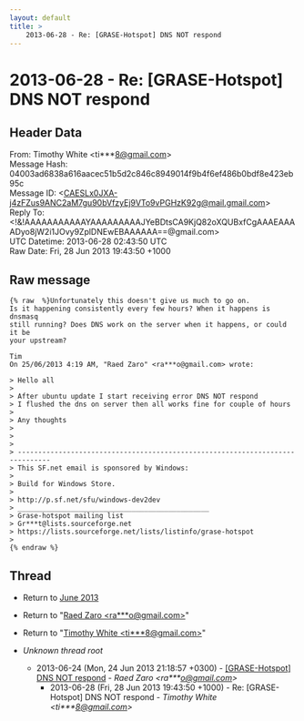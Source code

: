 ```yaml
---
layout: default
title: >
    2013-06-28 - Re: [GRASE-Hotspot] DNS NOT respond
---
```


# 2013-06-28 - Re: [GRASE-Hotspot] DNS NOT respond

## Header Data

From: Timothy White \<ti***8@gmail.com\><br>
Message Hash: 04003ad6838a616aacec51b5d2c846c8949014f9b4f6ef486b0bdf8e423eb95c<br>
Message ID: \<CAESLx0JXA-j4zFZus9ANC2aM7gu90bVfzyEj9VTo9vPGHzK92g@mail.gmail.com\><br>
Reply To: \<!&!AAAAAAAAAAAYAAAAAAAAAJYeBDtsCA9KjQ82oXQUBxfCgAAAEAAAADyo8jW2i1JOvy9ZplDNEwEBAAAAAA==@gmail.com\><br>
UTC Datetime: 2013-06-28 02:43:50 UTC<br>
Raw Date: Fri, 28 Jun 2013 19:43:50 +1000<br>

## Raw message

```
{% raw  %}Unfortunately this doesn't give us much to go on.
Is it happening consistently every few hours? When it happens is dnsmasq
still running? Does DNS work on the server when it happens, or could it be
your upstream?

Tim
On 25/06/2013 4:19 AM, "Raed Zaro" <ra***o@gmail.com> wrote:

> Hello all
>
> After ubuntu update I start receiving error DNS NOT respond
> I flushed the dns on server then all works fine for couple of hours
>
> Any thoughts
>
>
>
> ------------------------------------------------------------------------------
> This SF.net email is sponsored by Windows:
>
> Build for Windows Store.
>
> http://p.sf.net/sfu/windows-dev2dev
> _______________________________________________
> Grase-hotspot mailing list
> Gr***t@lists.sourceforge.net
> https://lists.sourceforge.net/lists/listinfo/grase-hotspot
>
{% endraw %}
```

## Thread

+ Return to [June 2013](/archive/2013/06)

+ Return to "[Raed Zaro <ra***o<span>@</span>gmail.com>](/authors/ra___o_at_gmail_com)"
+ Return to "[Timothy White <ti***8<span>@</span>gmail.com>](/authors/ti___8_at_gmail_com)"

+ _Unknown thread root_
  + 2013-06-24 (Mon, 24 Jun 2013 21:18:57 +0300) - [[GRASE-Hotspot] DNS NOT respond](/archive/2013/06/71807776b383b2e032143814527457c6f83195640660cb2317eb6fb2e0f21434) - _Raed Zaro \<ra***o@gmail.com\>_
    + 2013-06-28 (Fri, 28 Jun 2013 19:43:50 +1000) - Re: [GRASE-Hotspot] DNS NOT respond - _Timothy White \<ti***8@gmail.com\>_

